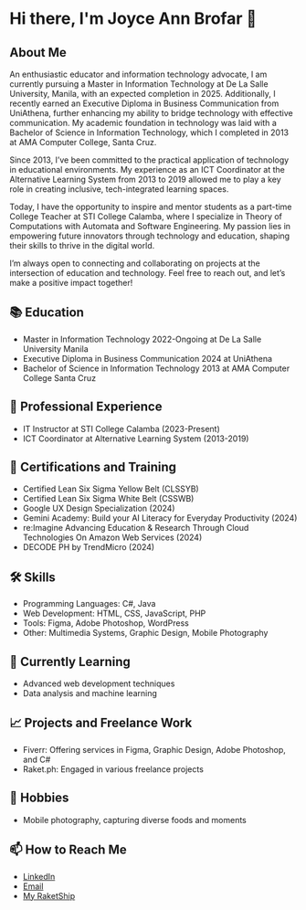 # Hi there, I'm Joyce Ann Brofar 👋

## About Me

An enthusiastic educator and information technology advocate, I am currently pursuing a Master in Information Technology at De La Salle University, Manila, with an expected completion in 2025. Additionally, I recently earned an Executive Diploma in Business Communication from UniAthena, further enhancing my ability to bridge technology with effective communication. My academic foundation in technology was laid with a Bachelor of Science in Information Technology, which I completed in 2013 at AMA Computer College, Santa Cruz.

Since 2013, I’ve been committed to the practical application of technology in educational environments. My experience as an ICT Coordinator at the Alternative Learning System from 2013 to 2019 allowed me to play a key role in creating inclusive, tech-integrated learning spaces.

Today, I have the opportunity to inspire and mentor students as a part-time College Teacher at STI College Calamba, where I specialize in Theory of Computations with Automata and Software Engineering. My passion lies in empowering future innovators through technology and education, shaping their skills to thrive in the digital world.

I’m always open to connecting and collaborating on projects at the intersection of education and technology. Feel free to reach out, and let’s make a positive impact together!

## 📚 Education
- Master in Information Technology 2022-Ongoing at De La Salle University Manila
- Executive Diploma in Business Communication 2024 at UniAthena
- Bachelor of Science in Information Technology 2013 at AMA Computer College Santa Cruz


## 💼 Professional Experience
- IT Instructor at STI College Calamba (2023-Present)
- ICT Coordinator at Alternative Learning System (2013-2019)

## 📜 Certifications and Training
- Certified Lean Six Sigma Yellow Belt (CLSSYB)
- Certified Lean Six Sigma White Belt (CSSWB)
- Google UX Design Specialization (2024)
- Gemini Academy: Build your AI Literacy for Everyday Productivity (2024)
- re:Imagine Advancing Education & Research Through Cloud Technologies On Amazon Web Services (2024)
- DECODE PH by TrendMicro (2024)

## 🛠️ Skills
- Programming Languages: C#, Java
- Web Development: HTML, CSS, JavaScript, PHP
- Tools: Figma, Adobe Photoshop, WordPress
- Other: Multimedia Systems, Graphic Design, Mobile Photography

## 🌱 Currently Learning
- Advanced web development techniques
- Data analysis and machine learning

## 📈 Projects and Freelance Work
- Fiverr: Offering services in Figma, Graphic Design, Adobe Photoshop, and C#
- Raket.ph: Engaged in various freelance projects

## 📸 Hobbies
- Mobile photography, capturing diverse foods and moments

## 📫 How to Reach Me
- [LinkedIn](https://www.linkedin.com/in/brofarjoyce/)
- [Email](jbrofar16@gmail.com)
- [My RaketShip](https://www.raket.ph/brofarjoyce)



